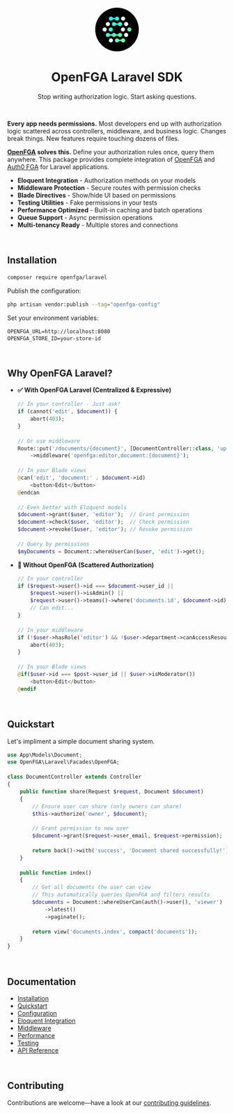 <div align="center">
  <p><a href="https://openfga.dev"><img src=".github/openfga.png" width="100" /></a></p>

  <h1>OpenFGA Laravel SDK</h1>

  <p>Stop writing authorization logic. Start asking questions.</p>
</div>

<p><br /></p>

**Every app needs permissions.** Most developers end up with authorization logic scattered across controllers, middleware, and business logic. Changes break things. New features require touching dozens of files.

**[OpenFGA](https://openfga.dev/) solves this.** Define your authorization rules once, query them anywhere. This package provides complete integration of [OpenFGA](https://openfga.dev/) and [Auth0 FGA](https://auth0.com/fine-grained-authorization) for Laravel applications.

- **Eloquent Integration** - Authorization methods on your models
- **Middleware Protection** - Secure routes with permission checks
- **Blade Directives** - Show/hide UI based on permissions
- **Testing Utilities** - Fake permissions in your tests
- **Performance Optimized** - Built-in caching and batch operations
- **Queue Support** - Async permission operations
- **Multi-tenancy Ready** - Multiple stores and connections

<p><br /></p>

## Installation

```bash
composer require openfga/laravel
```

Publish the configuration:

```bash
php artisan vendor:publish --tag="openfga-config"
```

Set your environment variables:

```env
OPENFGA_URL=http://localhost:8080
OPENFGA_STORE_ID=your-store-id
```

<p><br /></p>

## Why OpenFGA Laravel?

- **✅ With OpenFGA Laravel (Centralized & Expressive)**

  ```php
  // In your controller - Just ask!
  if (cannot('edit', $document)) {
      abort(403);
  }

  // Or use middleware
  Route::put('/documents/{document}', [DocumentController::class, 'update'])
      ->middleware('openfga:editor,document:{document}');

  // In your Blade views
  @can('edit', 'document:' . $document->id)
      <button>Edit</button>
  @endcan

  // Even better with Eloquent models
  $document->grant($user, 'editor');  // Grant permission
  $document->check($user, 'editor');  // Check permission
  $document->revoke($user, 'editor'); // Revoke permission

  // Query by permissions
  $myDocuments = Document::whereUserCan($user, 'edit')->get();
  ```

- **🚫 Without OpenFGA (Scattered Authorization)**

  ```php
  // In your controller
  if ($request->user()->id === $document->user_id ||
      $request->user()->isAdmin() ||
      $request->user()->teams()->where('documents.id', $document->id)->exists()) {
      // Can edit...
  }

  // In your middleware
  if (!$user->hasRole('editor') && !$user->department->canAccessResource($resource)) {
      abort(403);
  }

  // In your Blade views
  @if($user->id === $post->user_id || $user->isModerator())
      <button>Edit</button>
  @endif
  ```

<p><br /></p>

## Quickstart

Let's impliment a simple document sharing system.

```php
use App\Models\Document;
use OpenFGA\Laravel\Facades\OpenFGA;

class DocumentController extends Controller
{
    public function share(Request $request, Document $document)
    {
        // Ensure user can share (only owners can share)
        $this->authorize('owner', $document);

        // Grant permission to new user
        $document->grant($request->user_email, $request->permission);

        return back()->with('success', 'Document shared successfully!');
    }

    public function index()
    {
        // Get all documents the user can view
        // This automatically queries OpenFGA and filters results
        $documents = Document::whereUserCan(auth()->user(), 'viewer')
            ->latest()
            ->paginate();

        return view('documents.index', compact('documents'));
    }
}
```

<p><br /></p>

## Documentation

- [Installation](docs/installation.md)
- [Quickstart](docs/quickstart.md)
- [Configuration](docs/configuration.md)
- [Eloquent Integration](docs/eloquent.md)
- [Middleware](docs/middleware.md)
- [Performance](docs/performance.md)
- [Testing](docs/testing.md)
- [API Reference](docs/api-reference.md)

<p><br /></p>

## Contributing

Contributions are welcome—have a look at our [contributing guidelines](.github/CONTRIBUTING.md).
